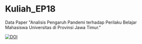 # Kuliah_EP18
Data Paper "Analisis Pengaruh Pandemi terhadap Perilaku Belajar Mahasiswa Universitas di Provinsi Jawa Timur."

[![DOI](https://zenodo.org/badge/413421955.svg)](https://zenodo.org/badge/latestdoi/413421955)
